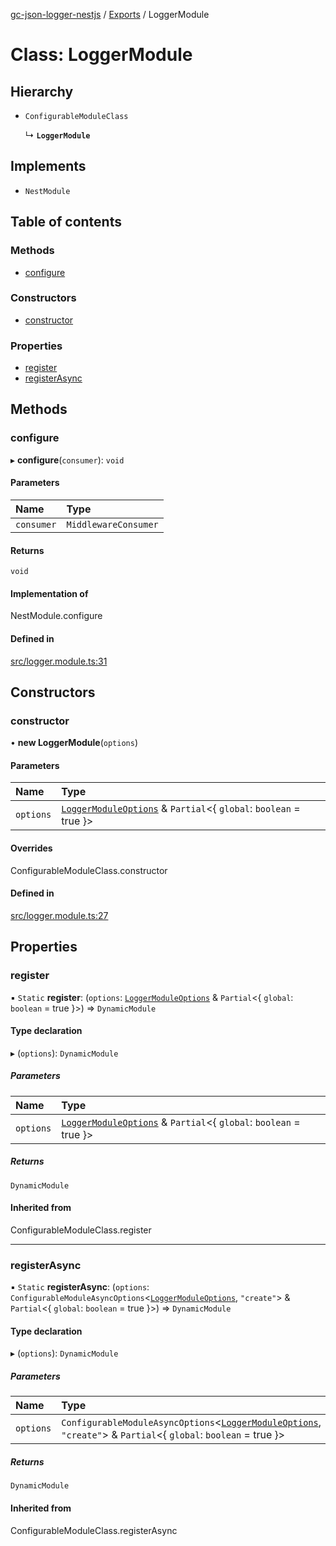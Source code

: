 [gc-json-logger-nestjs](../README.md) / [Exports](../modules.md) / LoggerModule

# Class: LoggerModule

## Hierarchy

- `ConfigurableModuleClass`

  ↳ **`LoggerModule`**

## Implements

- `NestModule`

## Table of contents

### Methods

- [configure](LoggerModule.md#configure)

### Constructors

- [constructor](LoggerModule.md#constructor)

### Properties

- [register](LoggerModule.md#register)
- [registerAsync](LoggerModule.md#registerasync)

## Methods

### configure

▸ **configure**(`consumer`): `void`

#### Parameters

| Name | Type |
| :------ | :------ |
| `consumer` | `MiddlewareConsumer` |

#### Returns

`void`

#### Implementation of

NestModule.configure

#### Defined in

[src/logger.module.ts:31](https://github.com/igrek8/gc-json-logger-nestjs/blob/e1322c4/src/logger.module.ts#L31)

## Constructors

### constructor

• **new LoggerModule**(`options`)

#### Parameters

| Name | Type |
| :------ | :------ |
| `options` | [`LoggerModuleOptions`](../interfaces/LoggerModuleOptions.md) & `Partial`<{ `global`: `boolean` = true }\> |

#### Overrides

ConfigurableModuleClass.constructor

#### Defined in

[src/logger.module.ts:27](https://github.com/igrek8/gc-json-logger-nestjs/blob/e1322c4/src/logger.module.ts#L27)

## Properties

### register

▪ `Static` **register**: (`options`: [`LoggerModuleOptions`](../interfaces/LoggerModuleOptions.md) & `Partial`<{ `global`: `boolean` = true }\>) => `DynamicModule`

#### Type declaration

▸ (`options`): `DynamicModule`

##### Parameters

| Name | Type |
| :------ | :------ |
| `options` | [`LoggerModuleOptions`](../interfaces/LoggerModuleOptions.md) & `Partial`<{ `global`: `boolean` = true }\> |

##### Returns

`DynamicModule`

#### Inherited from

ConfigurableModuleClass.register

___

### registerAsync

▪ `Static` **registerAsync**: (`options`: `ConfigurableModuleAsyncOptions`<[`LoggerModuleOptions`](../interfaces/LoggerModuleOptions.md), ``"create"``\> & `Partial`<{ `global`: `boolean` = true }\>) => `DynamicModule`

#### Type declaration

▸ (`options`): `DynamicModule`

##### Parameters

| Name | Type |
| :------ | :------ |
| `options` | `ConfigurableModuleAsyncOptions`<[`LoggerModuleOptions`](../interfaces/LoggerModuleOptions.md), ``"create"``\> & `Partial`<{ `global`: `boolean` = true }\> |

##### Returns

`DynamicModule`

#### Inherited from

ConfigurableModuleClass.registerAsync
